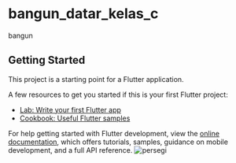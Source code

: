 # bangun_datar_kelas_c

bangun

## Getting Started

This project is a starting point for a Flutter application.

A few resources to get you started if this is your first Flutter project:

- [Lab: Write your first Flutter app](https://docs.flutter.dev/get-started/codelab)
- [Cookbook: Useful Flutter samples](https://docs.flutter.dev/cookbook)

For help getting started with Flutter development, view the
[online documentation](https://docs.flutter.dev/), which offers tutorials,
samples, guidance on mobile development, and a full API reference.
![persegi](https://github.com/DanteAAT/bangun_datar/assets/115200282/dbcb5bec-9231-4dbb-b3da-cdf6bbda35c1)
